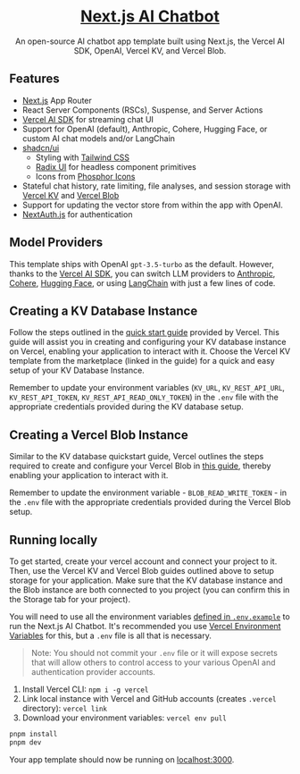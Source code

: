 <a href="https://chat.vercel.ai/">
  <h1 align="center">Next.js AI Chatbot</h1>
</a>

<p align="center">
  An open-source AI chatbot app template built using Next.js, the Vercel AI SDK, OpenAI, Vercel KV, and Vercel Blob.
</p>

## Features

- [Next.js](https://nextjs.org) App Router
- React Server Components (RSCs), Suspense, and Server Actions
- [Vercel AI SDK](https://sdk.vercel.ai/docs) for streaming chat UI
- Support for OpenAI (default), Anthropic, Cohere, Hugging Face, or custom AI chat models and/or LangChain
- [shadcn/ui](https://ui.shadcn.com)
  - Styling with [Tailwind CSS](https://tailwindcss.com)
  - [Radix UI](https://radix-ui.com) for headless component primitives
  - Icons from [Phosphor Icons](https://phosphoricons.com)
- Stateful chat history, rate limiting, file analyses, and session storage with [Vercel KV](https://vercel.com/storage/kv) and [Vercel Blob](https://vercel.com/docs/storage/vercel-blob)
- Support for updating the vector store from within the app with OpenAI.
- [NextAuth.js](https://github.com/nextauthjs/next-auth) for authentication

## Model Providers

This template ships with OpenAI `gpt-3.5-turbo` as the default. However, thanks to the [Vercel AI SDK](https://sdk.vercel.ai/docs), you can switch LLM providers to [Anthropic](https://anthropic.com), [Cohere](https://cohere.com/), [Hugging Face](https://huggingface.co), or using [LangChain](https://js.langchain.com) with just a few lines of code.

## Creating a KV Database Instance

Follow the steps outlined in the [quick start guide](https://vercel.com/docs/storage/vercel-kv/quickstart#create-a-kv-database) provided by Vercel. This guide will assist you in creating and configuring your KV database instance on Vercel, enabling your application to interact with it. Choose the Vercel KV template from the marketplace (linked in the guide) for a quick and easy setup of your KV Database Instance.

Remember to update your environment variables (`KV_URL`, `KV_REST_API_URL`, `KV_REST_API_TOKEN`, `KV_REST_API_READ_ONLY_TOKEN`) in the `.env` file with the appropriate credentials provided during the KV database setup.

## Creating a Vercel Blob Instance

Similar to the KV database quickstart guide, Vercel outlines the steps required to create and configure your Vercel Blob in [this guide](https://vercel.com/docs/storage/vercel-blob/server-upload), thereby enabling your application to interact with it.

Remember to update the environment variable - `BLOB_READ_WRITE_TOKEN` - in the `.env` file with the appropriate credentials provided during the Vercel Blob setup.

## Running locally

To get started, create your vercel account and connect your project to it. Then, use the Vercel KV and Vercel Blob guides outlined above to setup storage for your application. Make sure that the KV database instance and the Blob instance are both connected to you project (you can confirm this in the Storage tab for your project).

You will need to use all the environment variables [defined in `.env.example`](.env.example) to run the Next.js AI Chatbot. It's recommended you use [Vercel Environment Variables](https://vercel.com/docs/projects/environment-variables) for this, but a `.env` file is all that is necessary.

> Note: You should not commit your `.env` file or it will expose secrets that will allow others to control access to your various OpenAI and authentication provider accounts.

1. Install Vercel CLI: `npm i -g vercel`
2. Link local instance with Vercel and GitHub accounts (creates `.vercel` directory): `vercel link`
3. Download your environment variables: `vercel env pull`

```bash
pnpm install
pnpm dev
```

Your app template should now be running on [localhost:3000](http://localhost:3000/).
